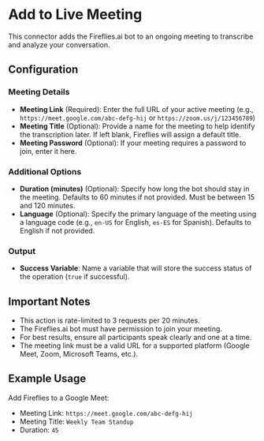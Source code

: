 # Add to Live Meeting

This connector adds the Fireflies.ai bot to an ongoing meeting to transcribe and analyze your conversation.

## Configuration

### Meeting Details

- **Meeting Link** (Required): Enter the full URL of your active meeting (e.g., `https://meet.google.com/abc-defg-hij` or `https://zoom.us/j/123456789`)
- **Meeting Title** (Optional): Provide a name for the meeting to help identify the transcription later. If left blank, Fireflies will assign a default title.
- **Meeting Password** (Optional): If your meeting requires a password to join, enter it here.

### Additional Options

- **Duration (minutes)** (Optional): Specify how long the bot should stay in the meeting. Defaults to 60 minutes if not provided. Must be between 15 and 120 minutes.
- **Language** (Optional): Specify the primary language of the meeting using a language code (e.g., `en-US` for English, `es-ES` for Spanish). Defaults to English if not provided.

### Output

- **Success Variable**: Name a variable that will store the success status of the operation (`true` if successful).

## Important Notes

- This action is rate-limited to 3 requests per 20 minutes.
- The Fireflies.ai bot must have permission to join your meeting.
- For best results, ensure all participants speak clearly and one at a time.
- The meeting link must be a valid URL for a supported platform (Google Meet, Zoom, Microsoft Teams, etc.).

## Example Usage

Add Fireflies to a Google Meet:
- Meeting Link: `https://meet.google.com/abc-defg-hij`
- Meeting Title: `Weekly Team Standup`
- Duration: `45`